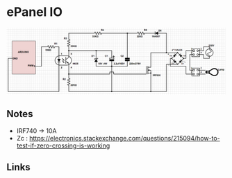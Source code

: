 # ePanel IO

![](mosfet-dimmer.png)

## Notes

 - IRF740 -> 10A
 - Zc : https://electronics.stackexchange.com/questions/215094/how-to-test-if-zero-crossing-is-working

## Links
